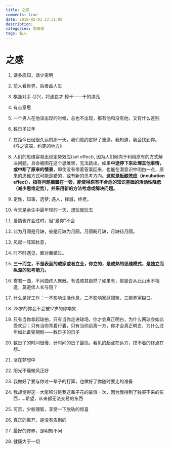 ```yaml
---
title: 之感
comments: true
date: 2018-02-03 23:31:00
description:
categories: 路由器
tags: 私人
---
```

# 之感

1. 话多应知，话少需明
2. 前人看世界，后者品人生
3. 棋逢对手 尽兴，将遇良才 榨干——干的漂亮
4. 有点意思
5. 一个男人在他该出现的时候，总也不出现，那有他和没有他，又有什么差别
6. 数日子过年
7. 在距今已经很久远的那一天，我们就约定好了重逢。我知道，我会找到你。《与之彼端，约定的地方》

8. 人们的思维容易出现定势效应(set effect), 因为人们倾向于利用原有的方式解决问题，且会被困在这个思维里，无法跳出。如果**中途停下来处理其他事情，或中断了原来的情景**，即使没有带着答案回来，也能在潜意识中明白一点，原来的思维方式可能是错的，或有新的思考方向。**这就是酝酿效应（incubation effect），指将问题搁置在一旁，能使得原有不合适的知识基础的活动性降低（减少思维定势），并采用新的方法考虑或解决问题。**
9. 定性，知事，选梦; 遇人，择城，终老。
10. 今天是余生中最年轻的一天，想玩就玩去
11. 爱情也许会过时，但“爱你”不会
12. 此为月圆是月缺，彼是月缺为月圆，月圆盼月缺，月缺待月圆。
13. 风起一阵知秋意，
14. 时不时遇见，面对面错过。
15. **三十而立，不是表面的成家或者立业，你立的，是成熟的思维模式，是独立而纵深的思考能力。**
16. 寄君一曲，不问曲终人聚散。有说顺其自然？如果有，那是否从此山水不相逢，莫道佳人长与短？
17. 什么是好工作：一不影响生活作息，二不影响家庭团聚，三能养家糊口。
18. 28岁的你会不会被17岁的你嘲笑
19. 只有当你拿起球拍，只有当你走进球场，你才会真正明白，为什么网球会如此受欢迎；只有当你背着行囊，只有当你远离一方，你才会真正明白，为什么过年如此备受期盼——数日子的日子
20. 数日子的时间很慢，计时间的日子最快。看见的起点在远方，摸不着的终点在想…
21. 活在梦想中
22. 阳光不燥微风正好
23. 我做好了要与你过一辈子的打算，也做好了你随时要走的准备
24. 我却觉得这一大笔积分是我这辈子花的最值一次，因为我得到了钱买不来的东西……希望，从来都无法交易的东西
25. 可否，少些理智，享受一下脱轨的惊喜
26. 真正的离开，是没有告别的
27. 最好的修养，是明知不问
28. 健康大于一切